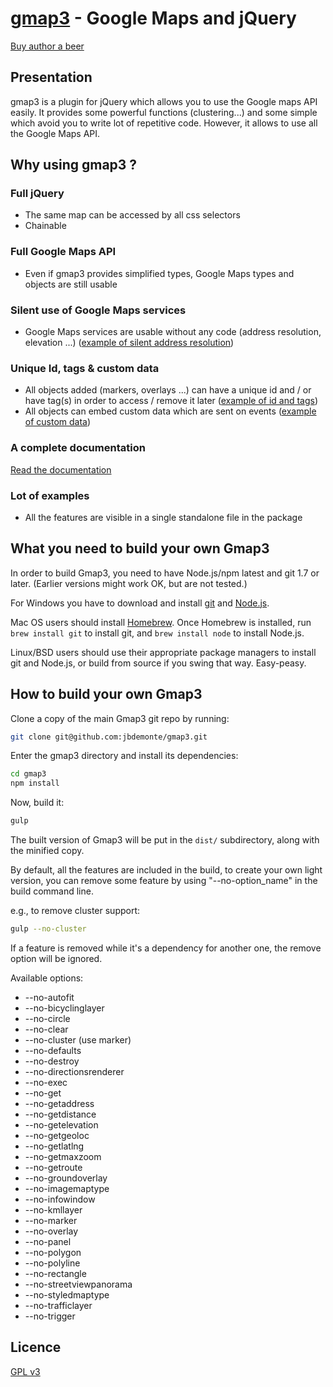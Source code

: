 [gmap3](http://gmap3.net/) - Google Maps and jQuery
===================================================

[Buy author a beer](https://www.paypal.com/cgi-bin/webscr?cmd=_s-xclick&hosted_button_id=WCUX27CFV79S2)

Presentation
------------

gmap3 is a plugin for jQuery which allows you to use the Google maps API easily.
It provides some powerful functions (clustering...) and some simple which avoid you to write lot of repetitive code.
However, it allows to use all the Google Maps API.

Why using gmap3 ?
-----------------

### Full jQuery
 - The same map can be accessed by all css selectors
 - Chainable

### Full Google Maps API
 - Even if gmap3 provides simplified types, Google Maps types and objects are still usable

### Silent use of Google Maps services
 - Google Maps services are usable without any code (address resolution, elevation ...) ([example of silent address resolution](http://gmap3.net/en/catalog/10-overlays/marker-41))

### Unique Id, tags & custom data
 - All objects added (markers, overlays ...) can have a unique id and / or have tag(s) in order to access / remove it later ([example of id and tags](http://gmap3.net/en/catalog/16-misc/clear-59))
 - All objects can embed custom data which are sent on events ([example of custom data](http://gmap3.net/en/catalog/10-overlays/marker-41))

### A complete documentation
 [Read the documentation](http://gmap3.net/en/catalog/)

### Lot of examples 
 - All the features are visible in a single standalone file in the package


What you need to build your own Gmap3
--------------------------------------

In order to build Gmap3, you need to have Node.js/npm latest and git 1.7 or later.
(Earlier versions might work OK, but are not tested.)

For Windows you have to download and install [git](http://git-scm.com/downloads) and [Node.js](http://nodejs.org/download/).

Mac OS users should install [Homebrew](http://mxcl.github.com/homebrew/). Once Homebrew is installed, run `brew install git` to install git,
and `brew install node` to install Node.js.

Linux/BSD users should use their appropriate package managers to install git and Node.js, or build from source
if you swing that way. Easy-peasy.

How to build your own Gmap3
----------------------------

Clone a copy of the main Gmap3 git repo by running:

```bash
git clone git@github.com:jbdemonte/gmap3.git
```

Enter the gmap3 directory and install its dependencies:
```bash
cd gmap3
npm install
```

Now, build it:
```bash
gulp
```

The built version of Gmap3 will be put in the `dist/` subdirectory, along with the minified copy.

By default, all the features are included in the build, to create your own light version, you can remove some feature by using "--no-option_name" in the build command line.

e.g., to remove cluster support:
```bash
gulp --no-cluster
```

If a feature is removed while it's a dependency for another one, the remove option will be ignored.

Available options:
 - --no-autofit
 - --no-bicyclinglayer
 - --no-circle
 - --no-clear
 - --no-cluster (use marker)
 - --no-defaults
 - --no-destroy
 - --no-directionsrenderer
 - --no-exec
 - --no-get
 - --no-getaddress
 - --no-getdistance
 - --no-getelevation
 - --no-getgeoloc
 - --no-getlatlng
 - --no-getmaxzoom
 - --no-getroute
 - --no-groundoverlay
 - --no-imagemaptype
 - --no-infowindow
 - --no-kmllayer
 - --no-marker
 - --no-overlay
 - --no-panel
 - --no-polygon
 - --no-polyline
 - --no-rectangle
 - --no-streetviewpanorama
 - --no-styledmaptype
 - --no-trafficlayer
 - --no-trigger


Licence
-------
[GPL v3](http://www.gnu.org/licenses/gpl.html)